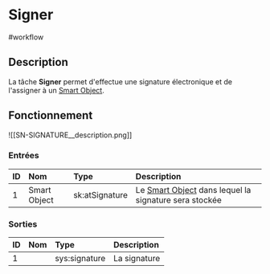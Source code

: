 # Signer

#workflow

## Description

La tâche **Signer** permet d'effectue une signature électronique et de l'assigner à un [Smart Object](Glossaire.md#Smart%20Object). 



## Fonctionnement

![[SN-SIGNATURE__description.png]]

### Entrées

| ID | Nom | Type | Description |
|:-|:-|:-|:-|
| 1 | Smart Object | sk:atSignature | Le [Smart Object](Glossaire.md#Smart%20Object) dans lequel la signature sera stockée |

### Sorties

| ID | Nom | Type | Description |
|:-|:-|:-|:-|
| 1 |  | sys:signature | La signature |

